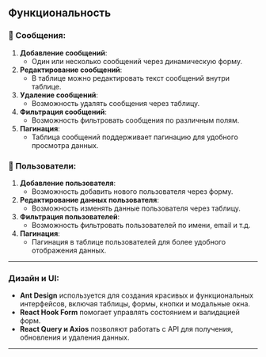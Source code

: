 
## Функциональность

### 📩 Сообщения:
1. **Добавление сообщений**:
   - Один или несколько сообщений через динамическую форму.
2. **Редактирование сообщений**:
   - В таблице можно редактировать текст сообщений внутри таблице.
3. **Удаление сообщений**:
   - Возможность удалять сообщения через таблицу.
4. **Фильтрация сообщений**:
   - Возможность фильтровать сообщения по различным полям.
5. **Пагинация**:
   - Таблица сообщений поддерживает пагинацию для удобного просмотра данных.

### 👤 Пользователи:
1. **Добавление пользователя**:
   - Возможность добавить нового пользователя через форму.
2. **Редактирование данных пользователя**:
   - Возможность изменять данные пользователя через таблицу.
3. **Фильтрация пользователей**:
   - Возможность фильтровать пользователей по имени, email и т.д.
4. **Пагинация**:
   - Пагинация в таблице пользователей для более удобного отображения данных.

---

### Дизайн и UI:
- **Ant Design** используется для создания красивых и функциональных интерфейсов, включая таблицы, формы, кнопки и модальные окна.
- **React Hook Form** помогает управлять состоянием и валидацией форм.
- **React Query и Axios** позволяют работать с API для получения, обновления и удаления данных.

---


